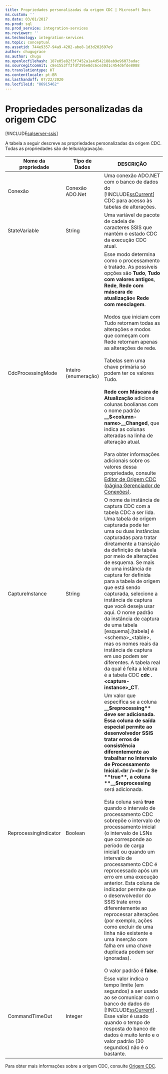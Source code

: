 ```yaml
---
title: Propriedades personalizadas da origem CDC | Microsoft Docs
ms.custom: ''
ms.date: 03/01/2017
ms.prod: sql
ms.prod_service: integration-services
ms.reviewer: ''
ms.technology: integration-services
ms.topic: conceptual
ms.assetid: 744e9357-94a9-4202-abe8-1d3d202697e9
author: chugugrace
ms.author: chugu
ms.openlocfilehash: 187e05e82f3f7452a1a4d542188ab9e96073adac
ms.sourcegitcommit: c8e1553ff3fdf295e8dc6ce30d1c454d6fde8088
ms.translationtype: HT
ms.contentlocale: pt-BR
ms.lasthandoff: 07/22/2020
ms.locfileid: "86915462"
---
```

# <a name="cdc-source-custom-properties"></a>Propriedades personalizadas da origem CDC

[!INCLUDE[sqlserver-ssis](../../includes/applies-to-version/sqlserver-ssis.md)]


  A tabela a seguir descreve as propriedades personalizadas da origem CDC. Todas as propriedades são de leitura/gravação.  
  
|Nome da propriedade|Tipo de Dados|DESCRIÇÃO|  
|-------------------|---------------|-----------------|  
|Conexão|Conexão ADO.Net|Uma conexão ADO.NET com o banco de dados do [!INCLUDE[ssCurrent](../../includes/sscurrent-md.md)] CDC para acesso às tabelas de alterações.|  
|StateVariable|String|Uma variável de pacote de cadeia de caracteres SSIS que mantém o estado CDC da execução CDC atual.|  
|CdcProcessingMode|Inteiro (enumeração)|Esse modo determina como o processamento é tratado. As possíveis opções são **Tudo**, **Tudo com valores antigos**, **Rede**, **Rede com máscara de atualização**e **Rede com mesclagem**.<br /><br /> Modos que iniciam com Tudo retornam todas as alterações e modos que começam com Rede retornam apenas as alterações de rede.<br /><br /> Tabelas sem uma chave primária só podem ter os valores Tudo.<br /><br /> **Rede com Máscara de Atualização** adiciona colunas boolianas com o nome padrão **__$\<column-name>\__Changed**, que indica as colunas alteradas na linha de alteração atual.<br /><br /> Para obter informações adicionais sobre os valores dessa propriedade, consulte [Editor de Origem CDC &#40;página Gerenciador de Conexões&#41;](../../integration-services/data-flow/cdc-source-editor-connection-manager-page.md).|  
|CaptureInstance|String|O nome da instância de captura CDC com a tabela CDC a ser lida. Uma tabela de origem capturada pode ter uma ou duas instâncias capturadas para tratar diretamente a transição da definição de tabela por meio de alterações de esquema. Se mais de uma instância de captura for definida para a tabela de origem que está sendo capturada, selecione a instância de captura que você deseja usar aqui. O nome padrão da instância de captura de uma tabela [esquema].[tabela] é \<schema>_\<table>, mas os nomes reais da instância de captura em uso podem ser diferentes. A tabela real da qual é feita a leitura é a tabela CDC **cdc .\<capture-instance>_CT**.|  
|ReprocessingIndicator|Boolean|Um valor que especifica se a coluna **__$reprocessing** deve ser adicionada. Essa coluna de saída especial permite ao desenvolvedor SSIS tratar erros de consistência diferentemente ao trabalhar no Intervalo de Processamento Inicial.<br /><br /> Se **true**, a coluna  **__$reprocessing** será adicionada.<br /><br /> Esta coluna será **true** quando o intervalo de processamento CDC sobrepõe o intervalo de processamento inicial (o intervalo de LSNs que corresponde ao período de carga inicial) ou quando um intervalo de processamento CDC é reprocessado após um erro em uma execução anterior. Esta coluna de indicador permite que o desenvolvedor do SSIS trate erros diferentemente ao reprocessar alterações (por exemplo, ações como excluir de uma linha não existente e uma inserção com falha em uma chave duplicada podem ser ignoradas).<br /><br /> O valor padrão é **false**.|  
|CommandTimeOut|Integer|Esse valor indica o tempo limite (em segundos) a ser usado ao se comunicar com o banco de dados do [!INCLUDE[ssCurrent](../../includes/sscurrent-md.md)] . Esse valor é usado quando o tempo de resposta do banco de dados é muito lento e o valor padrão (30 segundos) não é o bastante.|  
  
 Para obter mais informações sobre a origem CDC, consulte [Origem CDC](../../integration-services/data-flow/cdc-source.md).  
  
  
